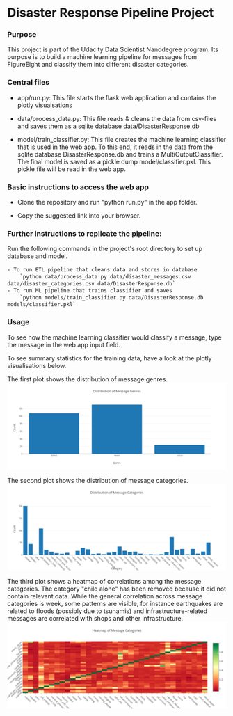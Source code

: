 # Disaster Response Pipeline Project

### Purpose

This project is part of the Udacity Data Scientist Nanodegree program. Its purpose is to build
a machine learning pipeline for messages from FigureEight and classify them into different disaster categories.

### Central files

- app/run.py: This file starts the flask web application and contains the plotly visuaisations

- data/process_data.py: This file reads & cleans the data from csv-files and saves them as a sqlite database data/DisasterResponse.db

- model/train_classifier.py: This file creates the machine learning classifier that is used in the web app. To this end, it reads in the data from the sqlite database DisasterResponse.db and trains a MultiOutputClassifier. The final model is saved as a pickle dump model/classifier.pkl. This pickle file will be read in the web app.

### Basic instructions to access the web app

 - Clone the repository and run "python run.py" in the app folder.

 - Copy the suggested link into your browser.

### Further instructions to replicate the pipeline:

Run the following commands in the project's root directory to set up database and model.

    - To run ETL pipeline that cleans data and stores in database
        `python data/process_data.py data/disaster_messages.csv data/disaster_categories.csv data/DisasterResponse.db`
    - To run ML pipeline that trains classifier and saves
        `python models/train_classifier.py data/DisasterResponse.db models/classifier.pkl`

### Usage

To see how the machine learning classifier would classify a message, type the message in the web app input field.

To see summary statistics for the training data, have a look at the plotly visualisations below.

The first plot shows the distribution of message genres.
![plot1](./Distribution_of_genres.png)

The second plot shows the distribution of message categories.
![plot2](./Distribution_of_message_categories.png)

The third plot shows a heatmap of correlations among the message categories. The category "child alone" has been removed because it did not contain relevant data. While the general correlation across message categories is week, some patterns are visible, for instance earthquakes are related to floods (possibly due to tsunamis) and infrastructure-related messages are correlated with shops and other infrastructure. 
![plot3](./Heatmap_of_message_categories.png)
